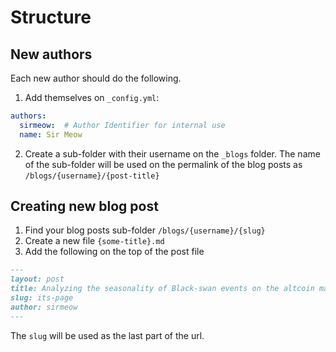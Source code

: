 # Structure

## New authors
Each new author should do the following.
1. Add themselves on `_config.yml`:
```yml
authors:
  sirmeow:  # Author Identifier for internal use
  name: Sir Meow
```

2. Create a sub-folder with their username on the `_blogs` folder.
The name of the sub-folder will be used on the permalink of the blog posts as `/blogs/{username}/{post-title}`

## Creating new blog post
1. Find your blog posts sub-folder `/blogs/{username}/{slug}`
2. Create a new file `{some-title}.md`
3. Add the following on the top of the post file
```md
---
layout: post
title: Analyzing the seasonality of Black-swan events on the altcoin markets
slug: its-page
author: sirmeow
---
```
The `slug` will be used as the last part of the url.

